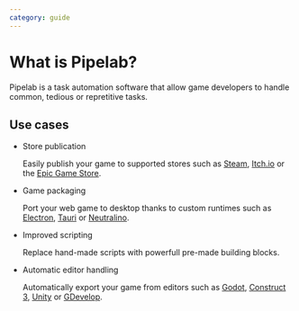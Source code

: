 ```yaml
---
category: guide
---
```


# What is Pipelab?
Pipelab is a task automation software that allow game developers to handle common, tedious or repretitive tasks.


## Use cases
- Store publication

    Easily publish your game to supported stores such as [Steam](/guide/integrations/steam.md), [Itch.io](/guide/integrations/itch_id.md) or the [Epic Game Store](/guide/integrations/epic_game_store.md).

- Game packaging

    Port your web game to desktop thanks to custom runtimes such as [Electron](/guide/integrations/electron.md), [Tauri](/guide/integrations/tauri.md) or [Neutralino](/guide/integrations/neutralino.md).

- Improved scripting

    Replace hand-made scripts with powerfull pre-made building blocks.

- Automatic editor handling

    Automatically export your game from editors such as [Godot](/guide/integrations/godo.md), [Construct 3](/guide/integrations/construct_3.md), [Unity](/guide/integrations/unity.md) or [GDevelop](/guide/integrations/gdevelop.md).